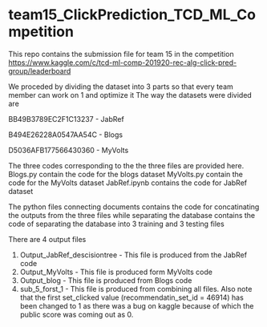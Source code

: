 # team15_ClickPrediction_TCD_ML_Competition

This repo contains the submission file for team 15 in the competition https://www.kaggle.com/c/tcd-ml-comp-201920-rec-alg-click-pred-group/leaderboard

We proceded by dividing the dataset into 3 parts so that every team member can work on 1 and optimize it
The way the datasets were divided are

BB49B3789EC2F1C13237 - JabRef

B494E26228A0547AA54C - Blogs

D5036AFB177566430360 - MyVolts

The three codes corresponding to the the three files are provided here.
Blogs.py contain the code for the blogs dataset
MyVolts.py contain the code for the MyVolts dataset
JabRef.ipynb contains the code for JabRef dataset

The python files connecting documents contains the code for concatinating the outputs from the three files while separating the database contains the code of separating the database into 3 training and 3 testing files 


There are 4 output files

1. Output_JabRef_descisiontree - This file is produced from the JabRef code
2. Output_MyVolts - This file is produced form MyVolts code
3. Output_blog - This file is produced from Blogs code
4. sub_5_forst_1 - This file is produced from combining all files. Also note that the first set_clicked value (recommendatin_set_id = 46914)
 has been changed to 1 as there was a bug on kaggle because of which the public score was coming out as 0.
